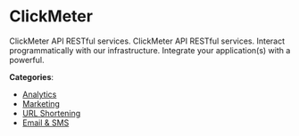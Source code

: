# ClickMeter


ClickMeter API RESTful services. ClickMeter API RESTful services. Interact programmatically with our infrastructure. Integrate your application(s) with a powerful.



**Categories**:
- [Analytics](https://github.com/apis-list/apis-list#analytics)
- [Marketing](https://github.com/apis-list/apis-list#marketing)
- [URL Shortening](https://github.com/apis-list/apis-list#url-shortening)
- [Email & SMS](https://github.com/apis-list/apis-list#email-and-sms)







